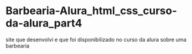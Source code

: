 # Barbearia-Alura_html_css_curso-da-alura_part4
site que desenvolvi e que foi disponibilizado no curso da alura sobre uma barbearia 
